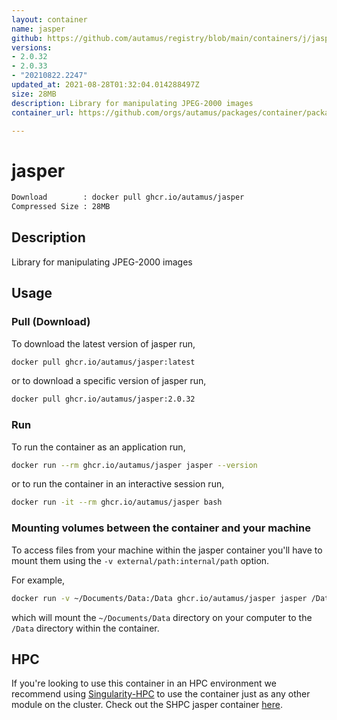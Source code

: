 ```yaml
---
layout: container
name: jasper
github: https://github.com/autamus/registry/blob/main/containers/j/jasper/spack.yaml
versions:
- 2.0.32
- 2.0.33
- "20210822.2247"
updated_at: 2021-08-28T01:32:04.014288497Z
size: 28MB
description: Library for manipulating JPEG-2000 images
container_url: https://github.com/orgs/autamus/packages/container/package/jasper

---
```

# jasper
```bash 
Download        : docker pull ghcr.io/autamus/jasper
Compressed Size : 28MB
```

## Description
Library for manipulating JPEG-2000 images

## Usage
### Pull (Download)
To download the latest version of jasper run,

```bash
docker pull ghcr.io/autamus/jasper:latest
```

or to download a specific version of jasper run,

```bash
docker pull ghcr.io/autamus/jasper:2.0.32
```
### Run
To run the container as an application run,
```bash
docker run --rm ghcr.io/autamus/jasper jasper --version
```

or to run the container in an interactive session run,
```bash
docker run -it --rm ghcr.io/autamus/jasper bash
```

### Mounting volumes between the container and your machine
To access files from your machine within the jasper container you'll have to mount them using the `-v external/path:internal/path` option.

For example,
```bash
docker run -v ~/Documents/Data:/Data ghcr.io/autamus/jasper jasper /Data/myData.csv
```
which will mount the `~/Documents/Data` directory on your computer to the `/Data` directory within the container.

## HPC
If you're looking to use this container in an HPC environment we recommend using [Singularity-HPC](https://singularity-hpc.readthedocs.io) to use the container just as any other module on the cluster. Check out the SHPC jasper container [here](https://singularityhub.github.io/singularity-hpc/r/ghcr.io-autamus-jasper/).